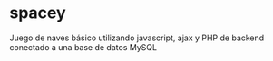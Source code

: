 # spacey

Juego de naves básico utilizando javascript, ajax y PHP de backend conectado a una base de datos MySQL